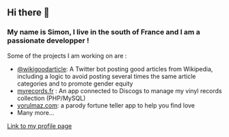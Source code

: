 ## Hi there 👋

### My name is Simon, I live in the south of France and I am a passionate developper !


Some of the projects I am working on are :  
- [@wikigoodarticle](https://github.com/RockyStrongo/Wikipedia-Good-Articles-Bot): A Twitter bot posting good articles from Wikipedia, including a logic to avoid posting several times the same article categories and to promote gender equity
- [myrecords.fr](http://myrecords.fr) : An app connected to Discogs to manage my vinyl records collection (PHP/MySQL)
- [yorulmaz.com](http://simonferlat.com/yorulmaz/index.html): a parody fortune teller app to help you find love
- Many more...

[Link to my profile page](https://rockystrongo.github.io/)

<!--
**RockyStrongo/RockyStrongo** is a ✨ _special_ ✨ repository because its `README.md` (this file) appears on your GitHub profile.

Here are some ideas to get you started:

- 🔭 I’m currently working on ...
- 🌱 I’m currently learning ...
- 👯 I’m looking to collaborate on ...
- 🤔 I’m looking for help with ...
- 💬 Ask me about ...
- 📫 How to reach me: ...
- 😄 Pronouns: ...
- ⚡ Fun fact: ...
-->
